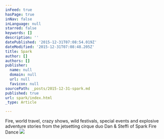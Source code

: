```yaml
---
inFeed: true
hasPage: true
inNav: false
inLanguage: null
starred: false
keywords: []
description: ''
datePublished: '2015-12-31T07:08:54.019Z'
dateModified: '2015-12-31T07:08:48.205Z'
title: Spark
author: []
authors: []
publisher:
  name: null
  domain: null
  url: null
  favicon: null
sourcePath: _posts/2015-12-31-spark.md
published: true
url: spark/index.html
_type: Article

---
```

Fire, world travel, crazy shows, wild festivals, special events and explosive adventure stories from the jetsetting cirque duo Dan & Steffi of Spark Fire Dance
![](https://the-grid-user-content.s3-us-west-2.amazonaws.com/b65f5ff4-a39f-4d7c-9159-7b1fe0ab054b.jpg)